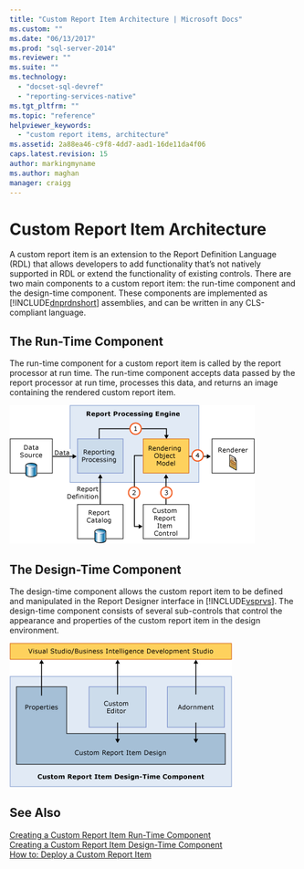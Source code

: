 ```yaml
---
title: "Custom Report Item Architecture | Microsoft Docs"
ms.custom: ""
ms.date: "06/13/2017"
ms.prod: "sql-server-2014"
ms.reviewer: ""
ms.suite: ""
ms.technology: 
  - "docset-sql-devref"
  - "reporting-services-native"
ms.tgt_pltfrm: ""
ms.topic: "reference"
helpviewer_keywords: 
  - "custom report items, architecture"
ms.assetid: 2a88ea46-c9f8-4dd7-aad1-16de11da4f06
caps.latest.revision: 15
author: markingmyname
ms.author: maghan
manager: craigg
---
```

# Custom Report Item Architecture
  A custom report item is an extension to the Report Definition Language (RDL) that allows developers to add functionality that’s not natively supported in RDL or extend the functionality of existing controls. There are two main components to a custom report item: the run-time component and the design-time component. These components are implemented as [!INCLUDE[dnprdnshort](../../includes/dnprdnshort-md.md)] assemblies, and can be written in any CLS-compliant language.  
  
## The Run-Time Component  
 The run-time component for a custom report item is called by the report processor at run time. The run-time component accepts data passed by the report processor at run time, processes this data, and returns an image containing the rendered custom report item.  
  
 ![Custom report item run-time component](../../../2014/reporting-services/media/customreportitemrun-timecomponentarchitecture.gif "Custom report item run-time component")  
  
## The Design-Time Component  
 The design-time component allows the custom report item to be defined and manipulated in the Report Designer interface in [!INCLUDE[vsprvs](../../includes/vsprvs-md.md)]. The design-time component consists of several sub-controls that control the appearance and properties of the custom report item in the design environment.  
  
 ![Custom report item design-time component](../../../2014/reporting-services/media/customreportitemdesign-timecomponentarchitecture.gif "Custom report item design-time component")  
  
## See Also  
 [Creating a Custom Report Item Run-Time Component](../custom-report-items/creating-a-custom-report-item-run-time-component.md)   
 [Creating a Custom Report Item Design-Time Component](../custom-report-items/creating-a-custom-report-item-design-time-component.md)   
 [How to: Deploy a Custom Report Item](../custom-report-items/how-to-deploy-a-custom-report-item.md)  
  
  
